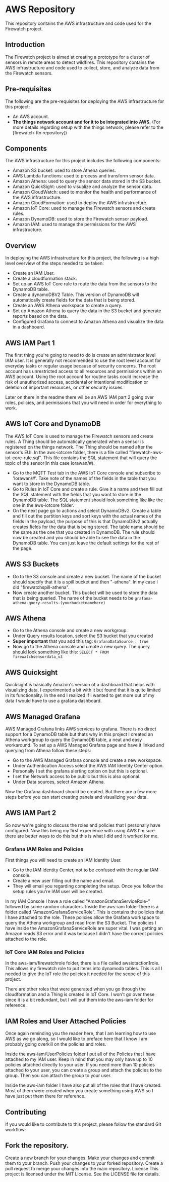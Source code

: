 # AWS Repository

This repository contains the AWS infrastructure and code used for the Firewatch project.

## Introduction

The Firewatch project is aimed at creating a prototype for a cluster of sensors in remote areas to detect wildfires. This repository contains the AWS infrastructure and code used to collect, store, and analyze data from the Firewatch sensors.

## Pre-requisites

The following are the pre-requisites for deploying the AWS infrastructure for this project:
- An AWS account.
- **The things network account and for it to be integrated into AWS.**
(For more details regarding setup with the things network, please refer to the [firewatch-ttn repository])

## Components

The AWS infrastructure for this project includes the following components:

- Amazon S3 bucket: used to store Athena queries.
- AWS Lambda functions: used to process and transform sensor data.
- Amazon Athena: used to query the sensor data stored in the S3 bucket.
- Amazon QuickSight: used to visualize and analyze the sensor data.
- Amazon CloudWatch: used to monitor the health and performance of the AWS infrastructure.
- Amazon CloudFormation: used to deploy the AWS infrastructure.
- Amazon IoT Core: used to manage the Firewatch sensors and create rules.
- Amazon DynamoDB: used to store the Firewatch sensor payload.
- Amazon IAM: used to manage the permissions for the AWS infrastructure.

## Overview

In deploying the AWS infrastructure for this project, the following is a high level overview of the steps needed to be taken:

- Create an IAM User.
- Create a cloudformation stack.
- Set up an AWS IoT Core rule to route the data from the sensors to the DynamoDB table.
- Create a dynamoDBV2 Table. This version of DynamoDB will automatically create fields for the data that is being stored.
- Create an AWS Athena workspace to create a query.
- Set up Amazon Athena to query the data in the S3 bucket and generate reports based on the data.
- Configured Grafana to connect to Amazon Athena and visualize the data in a dashboard.


## AWS IAM Part 1

The first thing you're going to need to do is create an administrator level IAM user. It is generally not recommended to use the root level account for everyday tasks or regular usage because of security concerns. The root account has unrestricted access to all resources and permissions within an AWS account. Using the root account for routine tasks could increase the risk of unauthorized access, accidental or intentional modification or deletion of important resources, or other security issues.

Later on there in the readme there wil be an AWS IAM part 2 going over roles, policies, and permissions that you will need in order for everything to work.

## AWS IoT Core and DynamoDB

The AWS IoT Core is used to manage the Firewatch sensors and create rules. A Thing should be automatically generated when a sensor is registered on the things network. The Thing should be named after the sensor's EUI. In the aws-iotcore folder, there is a file called "firewatch-aws-iot-core-rule.sql". This file contains the SQL statement that will query the topic of the sensor(in this case lorawan/#).

- Go to the MQTT Test tab in the AWS IoT Core console and subscribe to 'lorawan/#'. Take note of the names of the fields in the table that you want to store in the DynamoDB table.
- Go to Rules in IoT Core and create a rule. Give it a name and then fill out the SQL statement with the fields that you want to store in the DynamoDB table. The SQL statement should look something like like the one in the aws-iotcore folder. 
- On the next page go to actions and select DynamoDBv2. Create a table and fill out the partition keys and sort keys with the actual names of the fields in the payload, the purpose of this is that DynamoDBv2 actually creates fields for the data that is being stored. The table name should be the same as the one that you created in DynamoDB. The rule should now be created and you should be able to see the data in the DynamoDB table. You can just leave the default settings for the rest of the page.

## AWS S3 Buckets

- Go to the S3 console and create a new bucket. The name of the bucket should specify that it is a spill bucket and then "-athena". In my case I did "firewatchspill-athena". 
- Now create another bucket. This bucket will be used to store the data that is being queried. The name of the bucket needs to be <code>grafana-athena-query-results-(yourbucketnamehere)</code>

## AWS Athena

- Go to the Athena console and create a new workgroup.
- Under Query results location, select the S3 bucket that you created
- **Super important** that you add this tag: <code>GrafanaDataSource : true</code>
- Now go to the Athena console and create a new query. The query should look something like this: <code>SELECT * FROM firewatchsensordata_v3</code>

## AWS Quicksight

Quicksight is basically Amazon's version of a dashboard that helps with visualizing data. I experimented a bit with it but found that it is quite limited in its functionality. In the end I realized if I wanted to get more out of my data I would have to use a grafana dashboard.

## AWS Managed Grafana

AWS Managed Grafana links AWS services to grafana. There is no direct support for a DynamoDB table but thats why in this project I created an Athena workgroup to query the DynamoDB table, a neat and easy workaround. To set up a AWS Managed Grafana page and have it linked and querying from Athena follow these steps:

- Go to the AWS Managed Grafana console and create a new workspace.
- Under Authentication Access select the AWS IAM Identity Center option.
- Personally I set the grafana alerting option on but this is optional.
- I set the Network access to be public but this is also optional.
- Under Data sources, select Amazon Athena.

Now the Grafana dashboard should be created. But there are a few more steps before you can start creating panels and visualizing your data.

## AWS IAM Part 2

So now we're going to discuss the roles and policies that I personally have configured. Now this being my first experience with using AWS I'm sure there are better ways to do this but this is what I did and it worked for me.

### Grafana IAM Roles and Policies

First things you will need to create an IAM Identity User.

- Go to the IAM Identity Center, not to be confused with the regular IAM console.
- Create a new user filling out the name and email.
- They will email you regarding completing the setup. Once you follow the setup rules you're IAM user will be created.

In my IAM Console I have a role called "AmazonGrafanaServiceRole-" followed by some random characters. Inside the aws-iam folder there is a folder called "AmazonGrafanaServiceRole". This is contains the policies that I have attached to the role. These policies allow the Grafana workspace to query the Athena workgroup and read from the S3 Bucket. The policies I have inside the AmazonGrafanaServiceRole are super vital. I was getting an Amazon reads S3 error and it was because I didn't have the correct policies attached to the role.

### IoT Core IAM Roles and Policies

In the aws-iam/firewatchrole folder, there is a file called awsiotaction1role. This allows my firewatch role to put items into dynamodb tables. This is all I needed to give the IoT role the policies it needed for the scope of this project.

There are other roles that were generated when you go through the cloudformation and a Thing is created in IoT Core. I won't go over these since it is a bit redundant, but I will put them into the aws-iam folder for reference.

## IAM Roles and User Attached Policies

Once again reminding you the reader here, that I am learning how to use AWS as we go along, so I would like to preface here that I know I am probably going overkill on the policies and roles. 

Inside the aws-iam/UserPolicies folder I put all of the Policies that I have attached to my IAM user. Keep in mind that you may only have up to 10 policies attached directly to your user. If you need more than 10 policies attached to your user, you can create a group and attach the policies to the group. Then you can attach the group to your user.

Inside the aws-iam folder I have also put all of the roles that I have created. Most of them were created when you create something using AWS so I have just put them there for reference.

## Contributing

If you would like to contribute to this project, please follow the standard Git workflow:

## Fork the repository.

Create a new branch for your changes.
Make your changes and commit them to your branch.
Push your changes to your forked repository.
Create a pull request to merge your changes into the main repository.
License
This project is licensed under the MIT License. See the LICENSE file for details.